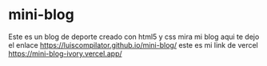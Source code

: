 # mini-blog
Este es un blog de deporte creado con html5 y css
mira mi blog aqui te dejo el enlace   https://luiscompilator.github.io/mini-blog/
este es mi link de vercel 
https://mini-blog-ivory.vercel.app/
